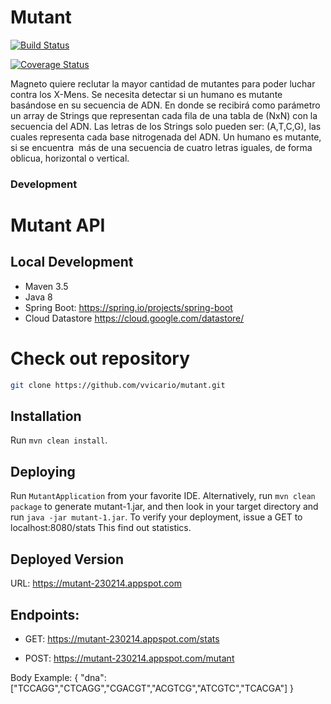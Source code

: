 Mutant
====

[![Build Status](https://travis-ci.org/gvquiroz/it-challenge-ml.svg?branch=master)](https://travis-ci.org/gvquiroz/it-challenge-ml)

[![Coverage Status](https://coveralls.io/repos/github/vvicario/mutant/badge.svg)](https://coveralls.io/github/vvicario/mutant)

Magneto quiere reclutar la mayor cantidad de mutantes para poder luchar contra los X-Mens.
Se necesita detectar si un humano es mutante basándose en su secuencia de ADN.
En donde se recibirá como parámetro un array de Strings que representan cada fila de una tabla
de (NxN) con la secuencia del ADN. Las letras de los Strings solo pueden ser: (A,T,C,G), las
cuales representa cada base nitrogenada del ADN.
Un humano es mutante, si se encuentra ​ más de una secuencia de cuatro letras iguales​, de forma oblicua, horizontal o vertical.

### Development

Mutant API
====

## Local Development
* Maven 3.5
* Java 8
* Spring Boot: https://spring.io/projects/spring-boot
* Cloud Datastore https://cloud.google.com/datastore/

# Check out repository

```bash
git clone https://github.com/vvicario/mutant.git
```

## Installation
Run `mvn clean install`.

## Deploying
Run `MutantApplication` from your favorite IDE. Alternatively, run `mvn clean package` to generate mutant-1.jar, and
then look in your target directory and run `java -jar mutant-1.jar`. To verify your deployment,
issue a GET to localhost:8080/stats This find out statistics.

## Deployed Version

URL: https://mutant-230214.appspot.com
## Endpoints:

- GET: https://mutant-230214.appspot.com/stats

- POST: https://mutant-230214.appspot.com/mutant

Body Example:
{
"dna":["TCCAGG","CTCAGG","CGACGT","ACGTCG","ATCGTC","TCACGA"]
}
